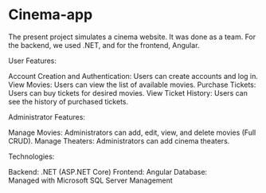 # Cinema-app
The present project simulates a cinema website. It was done as a team. For the backend, we used .NET, and for the frontend, Angular.

User Features:

Account Creation and Authentication: Users can create accounts and log in.
View Movies: Users can view the list of available movies.
Purchase Tickets: Users can buy tickets for desired movies.
View Ticket History: Users can see the history of purchased tickets.

Administrator Features:

Manage Movies: Administrators can add, edit, view, and delete movies (Full CRUD).
Manage Theaters: Administrators can add cinema theaters.

Technologies:

Backend: .NET (ASP.NET Core)
Frontend: Angular 
Database: Managed with Microsoft SQL Server Management
